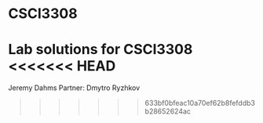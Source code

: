 # CSCI3308
Lab solutions for CSCI3308
<<<<<<< HEAD
=======
Jeremy Dahms
Partner: Dmytro Ryzhkov
>>>>>>> 633bf0bfeac10a70ef62b8fefddb3b28652624ac
